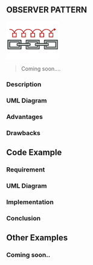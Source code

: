 ## OBSERVER PATTERN

![Chain Of Responsibility Pattern Image](https://raw.githubusercontent.com/sandeshkota/DesignPatterns/main/Assets/Patterns/chain-of-responsibility.png)

> Coming soon....

### Description

### UML Diagram


### Advantages

### Drawbacks

## Code Example

### Requirement

### UML Diagram


### Implementation


### Conclusion


## Other Examples

### Coming soon..
